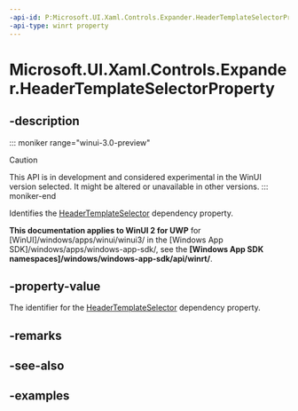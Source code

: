 ```yaml
---
-api-id: P:Microsoft.UI.Xaml.Controls.Expander.HeaderTemplateSelectorProperty
-api-type: winrt property
---
```


# Microsoft.UI.Xaml.Controls.Expander.HeaderTemplateSelectorProperty

<!--
public static Windows.UI.Xaml.DependencyProperty HeaderTemplateSelectorProperty { get; }
-->


## -description

::: moniker range="winui-3.0-preview"
> [!CAUTION]
> This API is in development and considered experimental in the WinUI version selected. It might be altered or unavailable in other versions.
::: moniker-end

Identifies the [HeaderTemplateSelector](expander_headertemplateselector.md) dependency property.

**This documentation applies to WinUI 2 for UWP** for [WinUI]/windows/apps/winui/winui3/ in the [Windows App SDK]/windows/apps/windows-app-sdk/, see the **[Windows App SDK namespaces]/windows/windows-app-sdk/api/winrt/**.

## -property-value

The identifier for the [HeaderTemplateSelector](expander_headertemplateselector.md) dependency property.

## -remarks

## -see-also

## -examples


